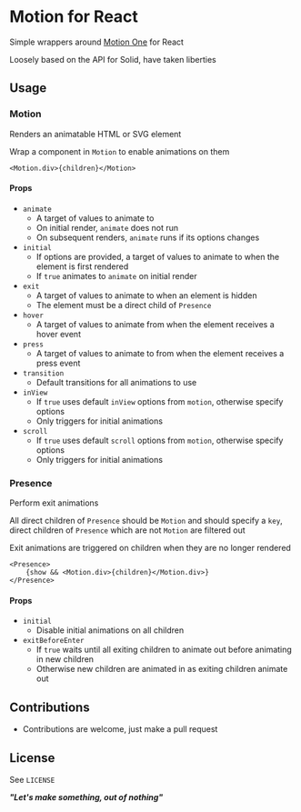# Motion for React

Simple wrappers around [Motion One](https://motion.dev) for React

Loosely based on the API for Solid, have taken liberties

## Usage

### Motion

Renders an animatable HTML or SVG element

Wrap a component in `Motion` to enable animations on them

```JSX
<Motion.div>{children}</Motion>
```

#### Props

- `animate`
  - A target of values to animate to
  - On initial render, `animate` does not run
  - On subsequent renders, `animate` runs if its options changes
- `initial`
  - If options are provided, a target of values to animate to when the element is first rendered
  - If `true` animates to `animate` on initial render
- `exit`
  - A target of values to animate to when an element is hidden
  - The element must be a direct child of `Presence`
- `hover`
  - A target of values to animate from when the element receives a hover event
- `press`
  - A target of values to animate to from when the element receives a press event
- `transition`
  - Default transitions for all animations to use
- `inView`
  - If `true` uses default `inView` options from `motion`, otherwise specify options
  - Only triggers for initial animations
- `scroll`
  - If `true` uses default `scroll` options from `motion`, otherwise specify options
  - Only triggers for initial animations

### Presence

Perform exit animations

All direct children of `Presence` should be `Motion` and should specify a `key`, direct children of `Presence` which are not `Motion` are filtered out

Exit animations are triggered on children when they are no longer rendered

```JSX
<Presence>
    {show && <Motion.div>{children}</Motion.div>}
</Presence>
```

#### Props

- `initial`
  - Disable initial animations on all children
- `exitBeforeEnter`
  - If `true` waits until all exiting children to animate out before animating in new children
  - Otherwise new children are animated in as exiting children animate out

## Contributions

- Contributions are welcome, just make a pull request

## License

See `LICENSE`

**_"Let's make something, out of nothing"_**
